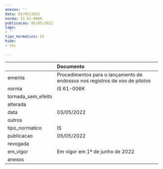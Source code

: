 ```yaml
---
anexos: ''
data: 03/05/2022
norma: IS 61-006K
publicacao: 05/05/2022
tags:
- ''
tipo_normatico: IS
hide: 
- toc 
 
---
```


|                    | Documento                                                                   |
|:-------------------|:----------------------------------------------------------------------------|
| ementa             | Procedimentos para o lançamento de endossos nos registros de voo de pilotos |
| norma              | IS 61-006K                                                                  |
| tornada_sem_efeito |                                                                             |
| alterada           |                                                                             |
| data               | 03/05/2022                                                                  |
| outros             |                                                                             |
| tipo_normatico     | IS                                                                          |
| publicacao         | 05/05/2022                                                                  |
| revogada           |                                                                             |
| em_vigor           | Em vigor em 1º de junho de 2022                                             |
| anexos             |                                                                             |